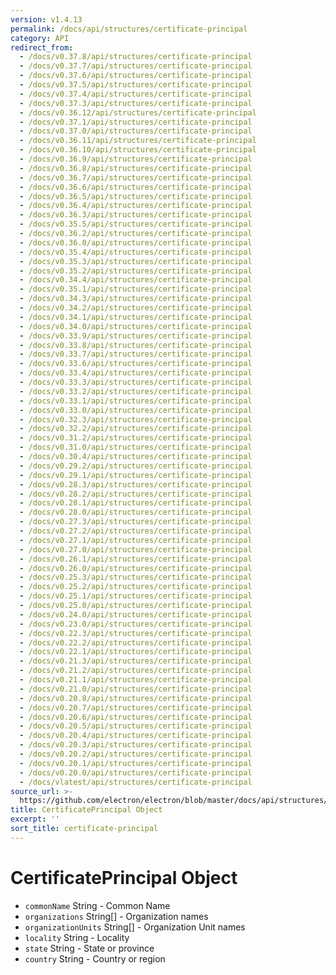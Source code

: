 ```yaml
---
version: v1.4.13
permalink: /docs/api/structures/certificate-principal
category: API
redirect_from:
  - /docs/v0.37.8/api/structures/certificate-principal
  - /docs/v0.37.7/api/structures/certificate-principal
  - /docs/v0.37.6/api/structures/certificate-principal
  - /docs/v0.37.5/api/structures/certificate-principal
  - /docs/v0.37.4/api/structures/certificate-principal
  - /docs/v0.37.3/api/structures/certificate-principal
  - /docs/v0.36.12/api/structures/certificate-principal
  - /docs/v0.37.1/api/structures/certificate-principal
  - /docs/v0.37.0/api/structures/certificate-principal
  - /docs/v0.36.11/api/structures/certificate-principal
  - /docs/v0.36.10/api/structures/certificate-principal
  - /docs/v0.36.9/api/structures/certificate-principal
  - /docs/v0.36.8/api/structures/certificate-principal
  - /docs/v0.36.7/api/structures/certificate-principal
  - /docs/v0.36.6/api/structures/certificate-principal
  - /docs/v0.36.5/api/structures/certificate-principal
  - /docs/v0.36.4/api/structures/certificate-principal
  - /docs/v0.36.3/api/structures/certificate-principal
  - /docs/v0.35.5/api/structures/certificate-principal
  - /docs/v0.36.2/api/structures/certificate-principal
  - /docs/v0.36.0/api/structures/certificate-principal
  - /docs/v0.35.4/api/structures/certificate-principal
  - /docs/v0.35.3/api/structures/certificate-principal
  - /docs/v0.35.2/api/structures/certificate-principal
  - /docs/v0.34.4/api/structures/certificate-principal
  - /docs/v0.35.1/api/structures/certificate-principal
  - /docs/v0.34.3/api/structures/certificate-principal
  - /docs/v0.34.2/api/structures/certificate-principal
  - /docs/v0.34.1/api/structures/certificate-principal
  - /docs/v0.34.0/api/structures/certificate-principal
  - /docs/v0.33.9/api/structures/certificate-principal
  - /docs/v0.33.8/api/structures/certificate-principal
  - /docs/v0.33.7/api/structures/certificate-principal
  - /docs/v0.33.6/api/structures/certificate-principal
  - /docs/v0.33.4/api/structures/certificate-principal
  - /docs/v0.33.3/api/structures/certificate-principal
  - /docs/v0.33.2/api/structures/certificate-principal
  - /docs/v0.33.1/api/structures/certificate-principal
  - /docs/v0.33.0/api/structures/certificate-principal
  - /docs/v0.32.3/api/structures/certificate-principal
  - /docs/v0.32.2/api/structures/certificate-principal
  - /docs/v0.31.2/api/structures/certificate-principal
  - /docs/v0.31.0/api/structures/certificate-principal
  - /docs/v0.30.4/api/structures/certificate-principal
  - /docs/v0.29.2/api/structures/certificate-principal
  - /docs/v0.29.1/api/structures/certificate-principal
  - /docs/v0.28.3/api/structures/certificate-principal
  - /docs/v0.28.2/api/structures/certificate-principal
  - /docs/v0.28.1/api/structures/certificate-principal
  - /docs/v0.28.0/api/structures/certificate-principal
  - /docs/v0.27.3/api/structures/certificate-principal
  - /docs/v0.27.2/api/structures/certificate-principal
  - /docs/v0.27.1/api/structures/certificate-principal
  - /docs/v0.27.0/api/structures/certificate-principal
  - /docs/v0.26.1/api/structures/certificate-principal
  - /docs/v0.26.0/api/structures/certificate-principal
  - /docs/v0.25.3/api/structures/certificate-principal
  - /docs/v0.25.2/api/structures/certificate-principal
  - /docs/v0.25.1/api/structures/certificate-principal
  - /docs/v0.25.0/api/structures/certificate-principal
  - /docs/v0.24.0/api/structures/certificate-principal
  - /docs/v0.23.0/api/structures/certificate-principal
  - /docs/v0.22.3/api/structures/certificate-principal
  - /docs/v0.22.2/api/structures/certificate-principal
  - /docs/v0.22.1/api/structures/certificate-principal
  - /docs/v0.21.3/api/structures/certificate-principal
  - /docs/v0.21.2/api/structures/certificate-principal
  - /docs/v0.21.1/api/structures/certificate-principal
  - /docs/v0.21.0/api/structures/certificate-principal
  - /docs/v0.20.8/api/structures/certificate-principal
  - /docs/v0.20.7/api/structures/certificate-principal
  - /docs/v0.20.6/api/structures/certificate-principal
  - /docs/v0.20.5/api/structures/certificate-principal
  - /docs/v0.20.4/api/structures/certificate-principal
  - /docs/v0.20.3/api/structures/certificate-principal
  - /docs/v0.20.2/api/structures/certificate-principal
  - /docs/v0.20.1/api/structures/certificate-principal
  - /docs/v0.20.0/api/structures/certificate-principal
  - /docs/vlatest/api/structures/certificate-principal
source_url: >-
  https://github.com/electron/electron/blob/master/docs/api/structures/certificate-principal.md
title: CertificatePrincipal Object
excerpt: ''
sort_title: certificate-principal
---
```

# CertificatePrincipal Object

*   `commonName` String - Common Name
*   `organizations` String[] - Organization names
*   `organizationUnits` String[] - Organization Unit names
*   `locality` String - Locality
*   `state` String - State or province
*   `country` String - Country or region
